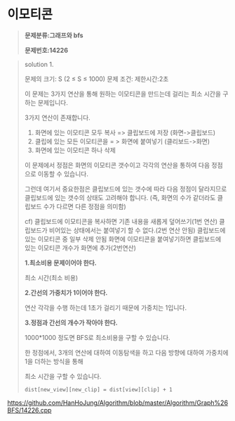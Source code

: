 # 이모티콘

> **문제분류:그래프와 bfs**
>
> **문제번호:14226**

> solution 1.
>
> 문제의 크기:  S (2 ≤ S ≤ 1000)
> 문제 조건: 
> 제한시간:2초
>
> 이 문제는 3가지 연산을 통해 원하는 이모티콘을 만드는데 걸리는 최소 시간을 구하는 문제입니다.
>
> 3가지 연산이 존재합니다.
>
> 1. 화면에 있는 이모티콘 모두 복사 =>  클립보드에 저장   (화면->클립보드)
> 2. 클립에 있는 모든 이모티콘을 = > 화면에 붙여넣기      (클리보드->화면)
> 3. 화면에 있는 이모티콘 하나 삭제
>
> 이 문제에서 정점은 화면의 이모티콘 갯수이고 각각의 연산을 통하여 다음 정점으로 이동할 수 있습니다.
>
> 그런데 여기서 중요한점은 클립보드에 있는 갯수에 따라 다음 정점이 달라지므로 클립보드에 있는 갯수의 상태도 고려해야 합니다. (즉, 화면의 수가 같더라도 클립보드 수가 다르면 다른 정점을 의미함)
>
> cf)
> 클립보드에 이모티콘을 복사하면 기존 내용을 새롭게 덮어쓰기(1번 연산)
> 클립보드가 비어있는 상태에서는 붙여넣기 할 수 없다.(2번 연산 안됨)
> 클립보드에 있는 이모티콘 중 일부 삭제 안됨
> 화면에 이모티콘을 붙여넣기하면 클립보드에 있는 이모티콘 개수가 화면에 추가(2번연산)
>
> **1.최소비용 문제이어야 한다.**
>
> 최소 시간(최소 비용)
>
>
>
> **2.간선의 가중치가 1이어야 한다.**
>
> 연산 각각을 수행 하는데 1초가 걸리기 때문에 가중치는 1입니다.
>
>
>
> **3.정점과 간선의 개수가 작아야 한다.**
>
> 1000*1000 정도면 BFS로 최소비용을 구할 수 있습니다.
>
>
>
> 한 정점에서, 3개의 연산에 대하여 이동탐색을 하고 다음 방향에 대하여 가중치에 1을 더하는 방식을 통해
>
> 최소 시간을 구할 수 있습니다.
>
> `dist[new_view][new_clip] = dist[view][clip] + 1`
>
>

https://github.com/HanHoJung/Algorithm/blob/master/Algorithm/Graph%26BFS/14226.cpp












